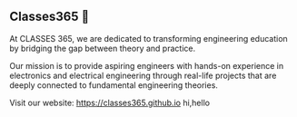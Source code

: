 ## Classes365 🚀 
At CLASSES 365, we are dedicated to transforming engineering education by bridging the gap between theory and practice.


Our mission is to provide aspiring engineers with hands-on experience in electronics and electrical engineering through real-life projects that are deeply connected to fundamental engineering theories.

Visit our website: https://classes365.github.io
hi,hello
